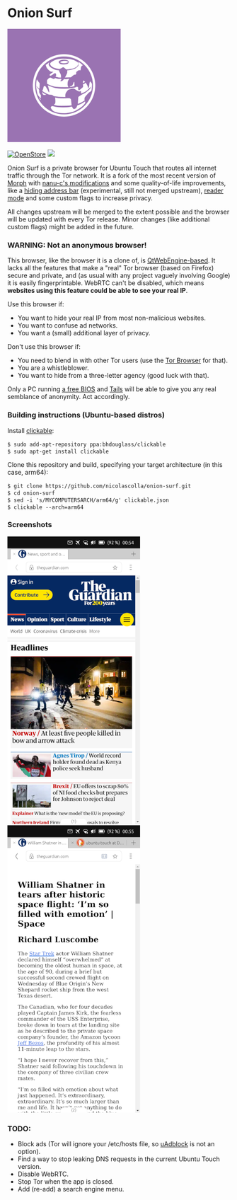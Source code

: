 # Onion Surf

![](icon_small.png)

[![OpenStore](https://open-store.io/badges/en_US.png)](https://open-store.io/app/onion-surf.collaproductions)
[![](https://i.imgur.com/KIipzE8.png)](https://t.me/collaproductions)

Onion Surf is a private browser for Ubuntu Touch that routes all internet traffic through the Tor network. It is a fork of the most recent version of [Morph](https://github.com/ubports/morph-browser) with [nanu-c's modifications](https://github.com/nanu-c/onion-browser) and some quality-of-life improvements, like a [hiding address bar](https://github.com/ubports/morph-browser/pull/333/commits/2df8ced9232fea2b6de6fc10e250b6839bdd084e) (experimental, still not merged upstream), [reader mode](https://github.com/ubports/morph-browser/pull/517) and some custom flags to increase privacy.

All changes upstream will be merged to the extent possible and the browser will be updated with every Tor release. Minor changes (like additional custom flags) might be added in the future.

### WARNING: Not an anonymous browser!

This browser, like the browser it is a clone of, is [QtWebEngine-based](https://wiki.qt.io/QtWebEngine). It lacks all the features that make a "real" Tor browser (based on Firefox) secure and private, and (as usual with any project vaguely involving Google) it is easily fingerprintable. WebRTC can't be disabled, which means **websites using this feature could be able to see your real IP**.

Use this browser if:

* You want to hide your real IP from most non-malicious websites.
* You want to confuse ad networks.
* You want a (small) additional layer of privacy.

Don't use this browser if:

* You need to blend in with other Tor users (use the [Tor Browser](https://www.torproject.org/download/) for that).
* You are a whistleblower.
* You want to hide from a three-letter agency (good luck with that).

Only a PC running [a free BIOS](https://www.coreboot.org/) and [Tails](https://tails.boum.org/) will be able to give you any real semblance of anonymity. Act accordingly.

### Building instructions (Ubuntu-based distros)

Install [clickable](https://clickable-ut.dev/en/latest/install.html):

```
$ sudo add-apt-repository ppa:bhdouglass/clickable
$ sudo apt-get install clickable
```

Clone this repository and build, specifying your target architecture (in this case, arm64):

```
$ git clone https://github.com/nicolascolla/onion-surf.git
$ cd onion-surf
$ sed -i 's/MYCOMPUTERSARCH/arm64/g' clickable.json
$ clickable --arch=arm64
```

### Screenshots

![](screenshot1.png) ![](screenshot2.png)

### TODO:

* Block ads (Tor will ignore your /etc/hosts file, so [uAdblock](https://open-store.io/app/uadblock.mariogrip) is not an option).
* Find a way to stop leaking DNS requests in the current Ubuntu Touch version.
* Disable WebRTC.
* Stop Tor when the app is closed.
* Add (re-add) a search engine menu.
